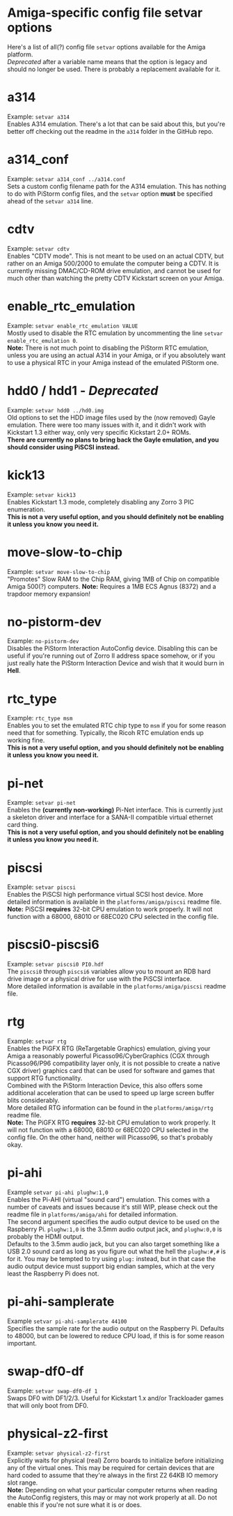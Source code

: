# Amiga-specific config file setvar options

Here's a list of all(?) config file `setvar` options available for the Amiga platform.  
*Deprecated* after a variable name means that the option is legacy and should no longer be used. There is probably a replacement available for it.

# a314

Example: `setvar a314`  
Enables A314 emulation. There's a lot that can be said about this, but you're better off checking out the readme in the `a314` folder in the GitHub repo.

# a314_conf

Example: `setvar a314_conf ../a314.conf`  
Sets a custom config filename path for the A314 emulation. This has nothing to do with PiStorm config files, and the `setvar` option **must** be specified ahead of the `setvar a314` line.

# cdtv

Example: `setvar cdtv`  
Enables "CDTV mode". This is not meant to be used on an actual CDTV, but rather on an Amiga 500/2000 to emulate the computer being a CDTV. It is currently missing DMAC/CD-ROM drive emulation, and cannot be used for much other than watching the pretty CDTV Kickstart screen on your Amiga.

# enable_rtc_emulation

Example: `setvar enable_rtc_emulation VALUE`  
Mostly used to disable the RTC emulation by uncommenting the line `setvar enable_rtc_emulation 0`.  
**Note:** There is not much point to disabling the PiStorm RTC emulation, unless you are using an actual A314 in your Amiga, or if you absolutely want to use a physical RTC in your Amiga instead of the emulated PiStorm one.

# hdd0 / hdd1 - *Deprecated*

Example: `setvar hdd0 ../hd0.img`  
Old options to set the HDD image files used by the (now removed) Gayle emulation. There were too many issues with it, and it didn't work with Kickstart 1.3 either way, only very specific Kickstart 2.0+ ROMs.  
**There are currently no plans to bring back the Gayle emulation, and you should consider using PiSCSI instead.**

# kick13

Example: `setvar kick13`  
Enables Kickstart 1.3 mode, completely disabling any Zorro 3 PIC enumeration.  
**This is not a very useful option, and you should definitely not be enabling it unless you know you need it.**

# move-slow-to-chip
Example: `setvar move-slow-to-chip`  
"Promotes" Slow RAM to the Chip RAM, giving 1MB of Chip on compatible Amiga 500(?) computers.
**Note:** Requires a 1MB ECS Agnus (8372) and a trapdoor memory expansion!

# no-pistorm-dev

Example: `no-pistorm-dev`  
Disables the PiStorm Interaction AutoConfig device. Disabling this can be useful if you're running out of Zorro II address space somehow, or if you just really hate the PiStorm Interaction Device and wish that it would burn in **Hell**.

# rtc_type

Example: `rtc_type msm`  
Enables you to set the emulated RTC chip type to `msm` if you for some reason need that for something. Typically, the Ricoh RTC emulation ends up working fine.  
**This is not a very useful option, and you should definitely not be enabling it unless you know you need it.**

# pi-net

Example: `setvar pi-net`  
Enables the **(currently non-working)** Pi-Net interface. This is currently just a skeleton driver and interface for a SANA-II compatible virtual ethernet card thing.  
**This is not a very useful option, and you should definitely not be enabling it unless you know you need it.**

# piscsi

Example: `setvar piscsi`  
Enables the PiSCSI high performance virtual SCSI host device. More detailed information is available in the `platforms/amiga/piscsi` readme file.  
**Note:** PiSCSI **requires** 32-bit CPU emulation to work properly. It will not function with a 68000, 68010 or 68EC020 CPU selected in the config file.

# piscsi0-piscsi6

Example: `setvar piscsi0 PI0.hdf`  
The `piscsi0` through `piscsi6` variables allow you to mount an RDB hard drive image or a physical drive for use with the PiSCSI interface.  
More detailed information is available in the `platforms/amiga/piscsi` readme file.

# rtg

Example: `setvar rtg`  
Enables the PiGFX RTG (ReTargetable Graphics) emulation, giving your Amiga a reasonably powerful Picasso96/CyberGraphics (CGX through Picasso96/P96 compatibility layer only, it is not possible to create a native CGX driver) graphics card that can be used for software and games that support RTG functionality.  
Combined with the PiStorm Interaction Device, this also offers some additional acceleration that can be used to speed up large screen buffer blits considerably.  
More detailed RTG information can be found in the `platforms/amiga/rtg` readme file.  
**Note:** The PiGFX RTG **requires** 32-bit CPU emulation to work properly. It will not function with a 68000, 68010 or 68EC020 CPU selected in the config file. On the other hand, neither will Picasso96, so that's probably okay.

# pi-ahi

Example `setvar pi-ahi plughw:1,0`  
Enables the Pi-AHI (virtual "sound card") emulation. This comes with a number of caveats and issues because it's still WIP, please check out the readme file in `platforms/amiga/ahi` for detailed information.  
The second argument specifies the audio output device to be used on the Raspberry Pi. `plughw:1,0` is the 3.5mm audio output jack, and `plughw:0,0` is probably the HDMI output.  
Defaults to the 3.5mm audio jack, but you can also target something like a USB 2.0 sound card as long as you figure out what the hell the `plughw:#,#` is for it. You may be tempted to try using `plug:` instead, but in that case the audio output device must support big endian samples, which at the very least the Raspberry Pi does not.

# pi-ahi-samplerate

Example `setvar pi-ahi-samplerate 44100`  
Specifies the sample rate for the audio output on the Raspberry Pi. Defaults to 48000, but can be lowered to reduce CPU load, if this is for some reason important.

# swap-df0-df

Example: `setvar swap-df0-df 1`  
Swaps DF0 with DF1/2/3. Useful for Kickstart 1.x and/or Trackloader games that will only boot from DF0.

# physical-z2-first

Example: `setvar physical-z2-first`  
Explicitly waits for physical (real) Zorro boards to initialize before initializing any of the virtual ones. This may be required for certain devices that are hard coded to assume that they're always in the first Z2 64KB IO memory slot range.  
**Note:** Depending on what your particular computer returns when reading the AutoConfig registers, this may or may not work properly at all. Do not enable this if you're not sure what it is or does.
